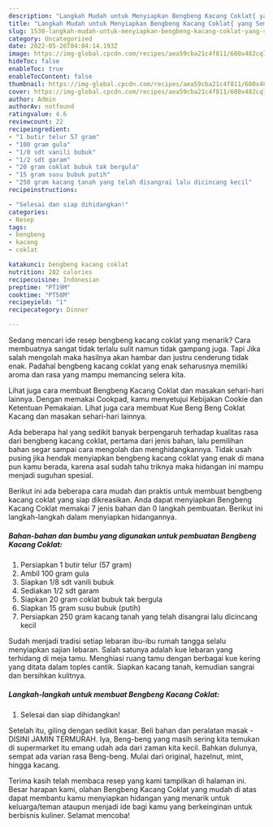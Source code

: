 ```yaml
---
description: "Langkah Mudah untuk Menyiapkan Bengbeng Kacang Coklat{ yang Sempurna,  Menu Buat lebaran"
title: "Langkah Mudah untuk Menyiapkan Bengbeng Kacang Coklat{ yang Sempurna,  Menu Buat lebaran"
slug: 1530-langkah-mudah-untuk-menyiapkan-bengbeng-kacang-coklat-yang-sempurna-menu-buat-lebaran
category: Uncategorized
date: 2022-05-26T04:04:14.193Z
image: https://img-global.cpcdn.com/recipes/aea59cba21c4f811/680x482cq70/bengbeng-kacang-coklat-foto-resep-utama.jpg
hideToc: false
enableToc: true
enableTocContent: false
thumbnail: https://img-global.cpcdn.com/recipes/aea59cba21c4f811/680x482cq70/bengbeng-kacang-coklat-foto-resep-utama.jpg
cover: https://img-global.cpcdn.com/recipes/aea59cba21c4f811/680x482cq70/bengbeng-kacang-coklat-foto-resep-utama.jpg
author: Admin
authorAv: notfound
ratingvalue: 4.6
reviewcount: 22
recipeingredient:
- "1 butir telur 57 gram"
- "100 gram gula"
- "1/8 sdt vanili bubuk"
- "1/2 sdt garam"
- "20 gram coklat bubuk tak bergula"
- "15 gram susu bubuk putih"
- "250 gram kacang tanah yang telah disangrai lalu dicincang kecil"
recipeinstructions:

- "Selesai dan siap dihidangkan!"
categories:
- Resep
tags:
- bengbeng
- kacang
- coklat

katakunci: bengbeng kacang coklat 
nutrition: 282 calories
recipecuisine: Indonesian
preptime: "PT19M"
cooktime: "PT58M"
recipeyield: "1"
recipecategory: Dinner

---
```



Sedang mencari ide resep bengbeng kacang coklat yang menarik? Cara membuatnya sangat tidak terlalu sulit namun tidak gampang juga. Tapi Jika salah mengolah maka hasilnya akan hambar dan justru cenderung tidak enak. Padahal bengbeng kacang coklat yang enak seharusnya memiliki aroma dan rasa yang mampu memancing selera kita.


Lihat juga cara membuat Bengbeng Kacang Coklat dan masakan sehari-hari lainnya. Dengan memakai Cookpad, kamu menyetujui Kebijakan Cookie dan Ketentuan Pemakaian. Lihat juga cara membuat Kue Beng Beng Coklat Kacang dan masakan sehari-hari lainnya.

Ada beberapa hal yang sedikit banyak berpengaruh terhadap kualitas rasa dari bengbeng kacang coklat, pertama dari jenis bahan, lalu pemilihan bahan segar sampai cara mengolah dan menghidangkannya. Tidak usah pusing jika hendak menyiapkan bengbeng kacang coklat yang enak di mana pun kamu berada, karena asal sudah tahu triknya maka hidangan ini mampu menjadi suguhan spesial.


Berikut ini ada beberapa cara mudah dan praktis untuk membuat bengbeng kacang coklat yang siap dikreasikan. Anda dapat menyiapkan Bengbeng Kacang Coklat memakai 7 jenis bahan dan 0 langkah pembuatan. Berikut ini langkah-langkah dalam menyiapkan hidangannya.

<!--inarticleads1-->

##### Bahan-bahan dan bumbu yang digunakan untuk pembuatan Bengbeng Kacang Coklat:

1. Persiapkan 1 butir telur (57 gram)
1. Ambil 100 gram gula
1. Siapkan 1/8 sdt vanili bubuk
1. Sediakan 1/2 sdt garam
1. Siapkan 20 gram coklat bubuk tak bergula
1. Siapkan 15 gram susu bubuk (putih)
1. Persiapkan 250 gram kacang tanah yang telah disangrai lalu dicincang kecil


Sudah menjadi tradisi setiap lebaran ibu-ibu rumah tangga selalu menyiapkan sajian lebaran. Salah satunya adalah kue lebaran yang terhidang di meja tamu. Menghiasi ruang tamu dengan berbagai kue kering yang ditata dalam toples cantik. Siapkan kacang tanah, kemudian sangrai dan bersihkan kulitnya. 

<!--inarticleads2-->

##### Langkah-langkah untuk membuat Bengbeng Kacang Coklat:


1. Selesai dan siap dihidangkan!

Setelah itu, giling dengan sedikit kasar. Beli bahan dan peralatan masak - DISINI JAMIN TERMURAH. Iya, Beng-beng yang masih sering kita temukan di supermarket itu emang udah ada dari zaman kita kecil. Bahkan dulunya, sempat ada varian rasa Beng-beng. Mulai dari original, hazelnut, mint, hingga kacang. 

Terima kasih telah membaca resep yang kami tampilkan di halaman ini. Besar harapan kami, olahan Bengbeng Kacang Coklat yang mudah di atas dapat membantu kamu menyiapkan hidangan yang menarik untuk keluarga/teman ataupun menjadi ide bagi kamu yang berkeinginan untuk berbisnis kuliner. Selamat mencoba!
